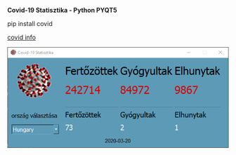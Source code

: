 **Covid-19 Statisztika - Python PYQT5**

pip install covid

[covid info](https://ahmednafies.github.io/covid/examples/)


![covid-19](https://github.com/biggeorge75/covid-19-pyqt5/blob/master/covid-19-pyqt5.png?raw=true)
